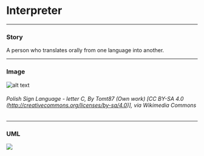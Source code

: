 # Interpreter

---

### Story 


A person who translates orally from one language into another.


---

### Image 


![alt text](http://www.design-patterns-stories.com/assets/img/image/interpreter.jpg "Polish Sign Language - letter C")  
######  Polish Sign Language - letter C, By Tomt87 (Own work) [CC BY-SA 4.0 (http://creativecommons.org/licenses/by-sa/4.0)], via Wikimedia Commons



---

### UML 
[![](http://www.design-patterns-stories.com/assets/img/uml/interpreter.png)](http://www.design-patterns-stories.com/assets/img/uml/interpreter.png)

